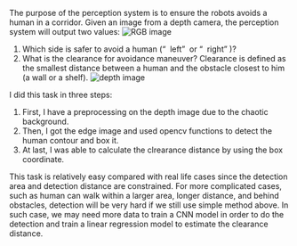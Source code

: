 

The purpose of the perception system is to ensure the robots avoids a human in a corridor. Given an image from a depth camera, the perception system will output two values: 
![RGB image](https://raw.githubusercontent.com/l5shi/human-detect-in-depth-image/rgb.png?raw=true "Title")

1) Which side is safer to avoid a human (“ ​ left” ​  or “ ​ right” ​ )? 
2) What is the clearance for avoidance maneuver? Clearance is defined as the smallest distance between a human and the obstacle closest to him (a wall or a shelf).
![depth image](https://raw.githubusercontent.com/l5shi/human-detect-in-depth-image/depth.png?raw=true "Title")

I did this task in three steps:

1. First, I have a preprocessing on the depth image due to the chaotic background.
2. Then, I got the edge image and used opencv functions to detect the human contour and box it.
3. At last, I was able to calculate the clrearance distance by using the box coordinate.

This task is relatively easy compared with real life cases since the detection area and detection distance are constrained. For more complicated cases, such as human can walk within a larger area, longer distance, and behind obstacles, detection will be very hard if we still use simple method above. In such case, we may need more data to train a CNN model in order to do the detection and train a linear regression model to estimate the clearance distance.
